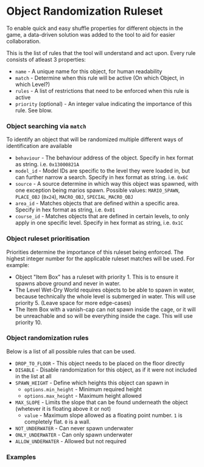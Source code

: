 # Object Randomization Ruleset

To enable quick and easy shuffle properties for different objects in the game, a data-driven solution was added to the tool to aid for easier collaboration.

This is the list of rules that the tool will understand and act upon. Every rule consists of atleast 3 properties:
- `name` - A unique name for this object, for human readability
- `match` - Determine when this rule will be active (On which Object, in which Level?)
- `rules` - A list of restrictions that need to be enforced when this rule is active
- `priority` (optional) - An integer value indicating the importance of this rule. See blow.


### Object searching via `match`
To identify an object that will be randomized multiple different ways of identification are available
- `behaviour` - The behaviour address of the object. Specify in hex format as string. i.e. `0x13000821A`
- `model_id` - Model IDs are specific to the level they were loaded in, but can further narrow a search. Specify in hex format as string. i.e. `0x6C`
- `source` - A source determine in which way this object was spawned, with one exception being marios spawn. Possible values: `MARIO_SPAWN`, `PLACE_OBJ` (`0x24`), `MACRO_OBJ`, `SPECIAL_MACRO_OBJ`
- `area_id` - Matches objects that are defined within a specific area. Specify in hex format as string, i.e. `0x01`
- `course_id` - Matches objects that are defined in certain levels, to only apply in one specific level. Specify in hex format as string, i.e. `0x1C`

### Object ruleset prioritisation
Priorities determine the importance of this ruleset being enforced. The highest integer number for the applicable ruleset matches will be used. For example:
- Object "Item Box" has a ruleset with priority 1. This is to ensure it spawns above ground and never in water.
- The Level Wet-Dry World requires objects to be able to spawn in water, because technically the whole level is submerged in water. This will use priority 5. (Leave space for more edge-cases)
- The Item Box with a vanish-cap can not spawn inside the cage, or it will be unreachable and so will be everything inside the cage. This will use priority 10.

### Object randomization rules
Below is a list of all possible rules that can be used.

- `DROP_TO_FLOOR` - This object needs to be placed on the floor directly
- `DISABLE` - Disable randomization for this object, as if it were not included in the list at all
- `SPAWN_HEIGHT` - Define which heights this object can spawn in
  - `options.min_height` - Minimum required height
  - `options.max_height` - Maximum height allowed
- `MAX_SLOPE` - Limits the slope that can be found underneath the object (whetever it is floating above it or not)
  - `value` - Maximum slope allowed as a floating point number. `1` is completely flat. `0` is a wall.
- `NOT_UNDERWATER` - Can never spawn underwater
- `ONLY_UNDERWATER` - Can only spawn underwater
- `ALLOW_UNDERWATER` - Allowed but not required

### Examples
